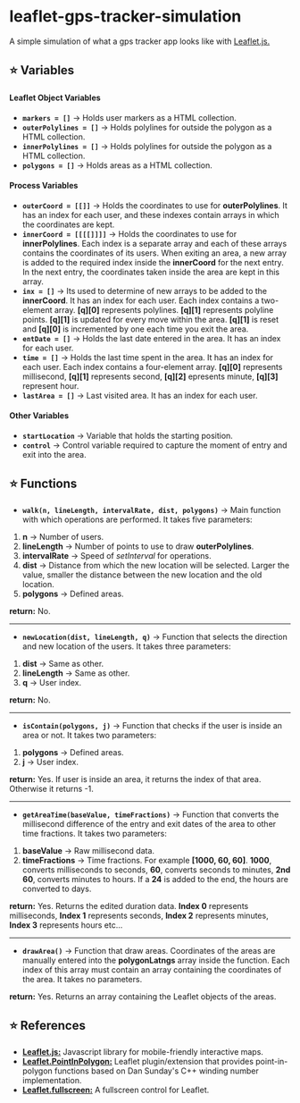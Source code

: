 # leaflet-gps-tracker-simulation
A simple simulation of what a gps tracker app looks like with [Leaflet.js.](https://github.com/Leaflet/Leaflet "Leaflet.js")

## :star: Variables
#### Leaflet Object Variables
- **`markers = []`**  &rarr; Holds user markers as a HTML collection.
- **`outerPolylines = []`**  &rarr; Holds polylines for outside the polygon as a HTML collection.
- **`innerPolylines = []`**  &rarr; Holds polylines for outside the polygon as a HTML collection.
- **`polygons = []`**  &rarr; Holds areas as a HTML collection.

#### Process Variables
- **`outerCoord = [[]]`**  &rarr; Holds the coordinates to use for **outerPolylines**. It has an index for each user, and these indexes contain arrays in which the coordinates are kept.
- **`innerCoord = [[[[]]]]`**  &rarr; Holds the coordinates to use for **innerPolylines**. Each index is a separate array and each of these arrays contains the coordinates of its users. When exiting an area, a new array is added to the required index inside the **innerCoord** for the next entry. In the next entry, the coordinates taken inside the area are kept in this array.
- **`inx = []`**  &rarr; Its used to determine of new arrays to be added to the **innerCoord**.  It has an index for each user. Each index contains a two-element array. **[q][0]** represents polylines. **[q][1]** represents polyline points. **[q][1]** is updated for every move within the area. **[q][1]** is reset and **[q][0]** is incremented by one each time you exit the area.
- **`entDate = []`**  &rarr; Holds the last date entered in the area. It has an index for each user.
- **`time = []`**  &rarr; Holds the last time spent in the area. It has an index for each user. Each index contains a four-element array. **[q][0]** represents millisecond, **[q][1]** represents second, **[q][2]** epresents minute, **[q][3]** represent hour.
- **`lastArea = []`** &rarr; Last visited area. It has an index for each user.

#### Other Variables
- **`startLocation`**  &rarr; Variable that holds the starting position.
- **`control`**  &rarr; Control variable required to capture the moment of entry and exit into the area.

## :star: Functions
- **`walk(n, lineLength, intervalRate, dist, polygons)`** &rarr; Main function with which operations are performed. It takes five parameters:

1. **n** &rarr; Number of users.
2. **lineLength** &rarr; Number of points to use to draw **outerPolylines**.
3. **intervalRate** &rarr; Speed of *setInterval* for operations.
4. **dist** &rarr; Distance from which the new location will be selected. Larger the value, smaller the distance between the new location and the old location.
5. **polygons** &rarr; Defined areas.

**return:** No.

------------
- **`newLocation(dist, lineLength, q)`** &rarr; Function that selects the direction and new location of the users. It takes three parameters:

1. **dist** &rarr; Same as other.
2. **lineLength** &rarr; Same as other.
3. **q** &rarr; User index. 

**return:** No.

------------
- **`isContain(polygons, j)`** &rarr; Function that checks if the user is inside an area or not. It takes two parameters:

1. **polygons** &rarr; Defined areas.
2. **j** &rarr; User index.

**return:** Yes. If user is inside an area, it returns the index of that area. Otherwise it returns -1.

------------
- **`getAreaTime(baseValue, timeFractions)`** &rarr; Function that converts the millisecond difference of the entry and exit dates of the area to other time fractions. It takes two parameters:

1. **baseValue** &rarr; Raw millisecond data.
2. **timeFractions** &rarr;  Time fractions. For example **[1000, 60, 60]**. **1000**, converts milliseconds to seconds, **60**, converts seconds to minutes, **2nd 60**, converts minutes to hours. If a **24** is added to the end, the hours are converted to days.

**return:** Yes. Returns the edited duration data. **Index 0** represents milliseconds, **Index 1** represents seconds, **Index 2** represents minutes,  **Index 3** represents hours etc...

------------
- **`drawArea()`** &rarr; Function that draw areas. Coordinates of the areas are manually entered into the **polygonLatngs** array inside the function. Each index of this array must contain an array containing the coordinates of the area. It takes no parameters.

**return:** Yes. Returns an array containing the Leaflet objects of the areas.

## :star: References
- [**Leaflet.js:**](https://github.com/Leaflet/Leaflet "**Leaflet.js:**") Javascript library for mobile-friendly interactive maps.
- [**Leaflet.PointInPolygon:**](https://github.com/hayeswise/Leaflet.PointInPolygon "**Leaflet.PointInPolygon**") Leaflet plugin/extension that provides point-in-polygon functions based on Dan Sunday's C++ winding number implementation.
- [**Leaflet.fullscreen:**](https://github.com/Leaflet/Leaflet.fullscreen "**Leaflet.fullscreen**") A fullscreen control for Leaflet.
